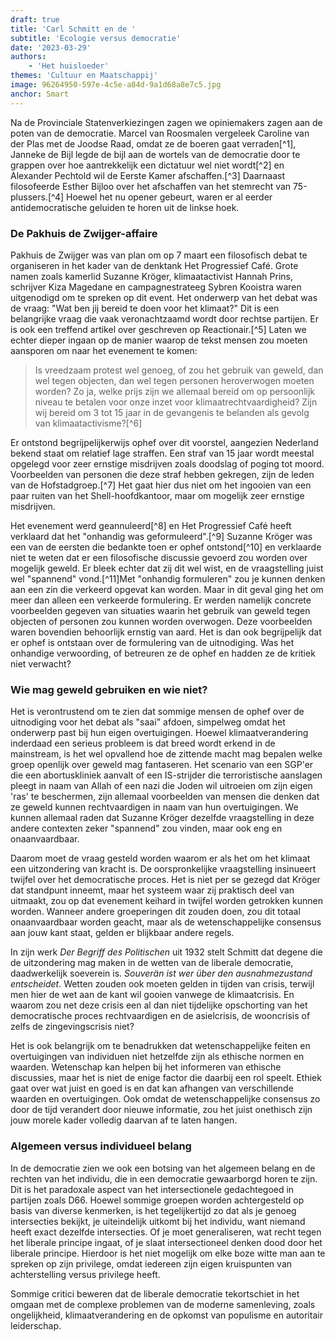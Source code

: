 ```yaml
---
draft: true
title: 'Carl Schmitt en de '
subtitle: 'Ecologie versus democratie'
date: '2023-03-29'
authors:
    - 'Het huisloeder'
themes: 'Cultuur en Maatschappij'
image: 96264950-597e-4c5e-a84d-9a1d68a8e7c5.jpg
anchor: Smart
---
```


Na de Provinciale Statenverkiezingen zagen we opiniemakers zagen aan de poten van de democratie. Marcel van Roosmalen vergeleek Caroline van der Plas met de Joodse Raad, omdat ze de boeren gaat verraden[^1], Janneke de Bijl legde de bijl aan de wortels van de democratie door te grappen over hoe aantrekkelijk een dictatuur wel niet wordt[^2] en Alexander Pechtold wil de Eerste Kamer afschaffen.[^3] Daarnaast filosofeerde Esther Bijloo over het afschaffen van het stemrecht van 75-plussers.[^4] Hoewel het nu opener gebeurt, waren er al eerder antidemocratische geluiden te horen uit de linkse hoek. 

### De Pakhuis de Zwijger-affaire

Pakhuis de Zwijger was van plan om op 7 maart een filosofisch debat te organiseren in het kader van de denktank Het Progressief Café. Grote namen zoals kamerlid Suzanne Kröger, klimaatactivist Hannah Prins, schrijver Kiza Magedane en campagnestrateeg Sybren Kooistra waren uitgenodigd om te spreken op dit event. Het onderwerp van het debat was de vraag: "Wat ben jij bereid te doen voor het klimaat?" Dit is een belangrijke vraag die vaak veronachtzaamd wordt door rechtse partijen. Er is ook een treffend artikel over geschreven op Reactionair.[^5] Laten we echter dieper ingaan op de manier waarop de tekst mensen zou moeten aansporen om naar het evenement te komen:

> Is vreedzaam protest wel genoeg, of zou het gebruik van geweld, dan wel tegen objecten, dan wel tegen personen heroverwogen moeten worden? Zo ja, welke prijs zijn we allemaal bereid om op persoonlijk niveau te betalen voor onze inzet voor klimaatrechtvaardigheid? Zijn wij bereid om 3 tot 15 jaar in de gevangenis te belanden als gevolg van klimaatactivisme?[^6]

Er ontstond begrijpelijkerwijs ophef over dit voorstel, aangezien Nederland bekend staat om relatief lage straffen. Een straf van 15 jaar wordt meestal opgelegd voor zeer ernstige misdrijven zoals doodslag of poging tot moord. Voorbeelden van personen die deze straf hebben gekregen, zijn de leden van de Hofstadgroep.[^7] Het gaat hier dus niet om het ingooien van een paar ruiten van het Shell-hoofdkantoor, maar om mogelijk zeer ernstige misdrijven.

Het evenement werd geannuleerd[^8] en Het Progressief Café heeft verklaard dat het "onhandig was geformuleerd".[^9] Suzanne Kröger was een van de eersten die bedankte toen er ophef ontstond[^10] en verklaarde niet te weten dat er een filosofische discussie gevoerd zou worden over mogelijk geweld. Er bleek echter dat zij dit wel wist, en de vraagstelling juist wel "spannend" vond.[^11]Met "onhandig formuleren" zou je kunnen denken aan een zin die verkeerd opgevat kan worden. Maar in dit geval ging het om meer dan alleen een verkeerde formulering. Er werden namelijk concrete voorbeelden gegeven van situaties waarin het gebruik van geweld tegen objecten of personen zou kunnen worden overwogen. Deze voorbeelden waren bovendien behoorlijk ernstig van aard. Het is dan ook begrijpelijk dat er ophef is ontstaan over de formulering van de uitnodiging. Was het onhandige verwoording, of betreuren ze de ophef en hadden ze de kritiek niet verwacht?

### Wie mag geweld gebruiken en wie niet?

Het is verontrustend om te zien dat sommige mensen de ophef over de uitnodiging voor het debat als "saai" afdoen, simpelweg omdat het onderwerp past bij hun eigen overtuigingen. Hoewel klimaatverandering inderdaad een serieus probleem is dat breed wordt erkend in de mainstream, is het wel opvallend hoe de zittende macht mag bepalen welke groep openlijk over geweld mag fantaseren. Het scenario van een SGP'er die een abortuskliniek aanvalt of een IS-strijder die terroristische aanslagen pleegt in naam van Allah of een nazi die Joden wil uitroeien om zijn eigen 'ras' te beschermen, zijn allemaal voorbeelden van mensen die denken dat ze geweld kunnen rechtvaardigen in naam van hun overtuigingen. We kunnen allemaal raden dat Suzanne Kröger dezelfde vraagstelling in deze andere contexten zeker "spannend" zou vinden, maar ook eng en onaanvaardbaar. 

Daarom moet de vraag gesteld worden waarom er als het om het klimaat een uitzondering van kracht is. De oorspronkelijke vraagstelling insinueert twijfel over het democratische proces. Het is niet per se gezegd dat Kröger dat standpunt inneemt, maar het systeem waar zij praktisch deel van uitmaakt, zou op dat evenement keihard in twijfel worden getrokken kunnen worden. Wanneer andere groeperingen dit zouden doen, zou dit totaal onaanvaardbaar worden geacht, maar als de wetenschappelijke consensus aan jouw kant staat, gelden er blijkbaar andere regels.

In zijn werk _Der Begriff des Politischen_ uit 1932 stelt Schmitt dat degene die de uitzondering mag maken in de wetten van de liberale democratie, daadwerkelijk soeverein is. _Souverän ist wer über den ausnahmezustand entscheidet_. Wetten zouden ook moeten gelden in tijden van crisis, terwijl men hier de wet aan de kant wil gooien vanwege de klimaatcrisis. En waarom zou net deze crisis een al dan niet tijdelijke opschorting van het democratische proces rechtvaardigen en de asielcrisis, de wooncrisis of zelfs de zingevingscrisis niet?

Het is ook belangrijk om te benadrukken dat wetenschappelijke feiten en overtuigingen van individuen niet hetzelfde zijn als ethische normen en waarden. Wetenschap kan helpen bij het informeren van ethische discussies, maar het is niet de enige factor die daarbij een rol speelt. Ethiek gaat over wat juist en goed is en dat kan afhangen van verschillende waarden en overtuigingen. Ook omdat de wetenschappelijke consensus zo door de tijd verandert door nieuwe informatie, zou het juist onethisch zijn jouw morele kader volledig daarvan af te laten hangen. 

### Algemeen versus individueel belang

In de democratie zien we ook een botsing van het algemeen belang en de rechten van het individu, die in een democratie gewaarborgd horen te zijn. Dit is het paradoxale aspect van het intersectionele gedachtegoed in partijen zoals D66. Hoewel sommige groepen worden achtergesteld op basis van diverse kenmerken, is het tegelijkertijd zo dat als je genoeg intersecties bekijkt, je uiteindelijk uitkomt bij het individu, want niemand heeft exact dezelfde intersecties. Of je moet generaliseren, wat recht tegen het liberale principe ingaat, of je slaat intersectioneel denken dood door het liberale principe. Hierdoor is het niet mogelijk om elke boze witte man aan te spreken op zijn privilege, omdat iedereen zijn eigen kruispunten van achterstelling versus privilege heeft. 

Sommige critici beweren dat de liberale democratie tekortschiet in het omgaan met de complexe problemen van de moderne samenleving, zoals ongelijkheid, klimaatverandering en de opkomst van populisme en autoritair leiderschap.
